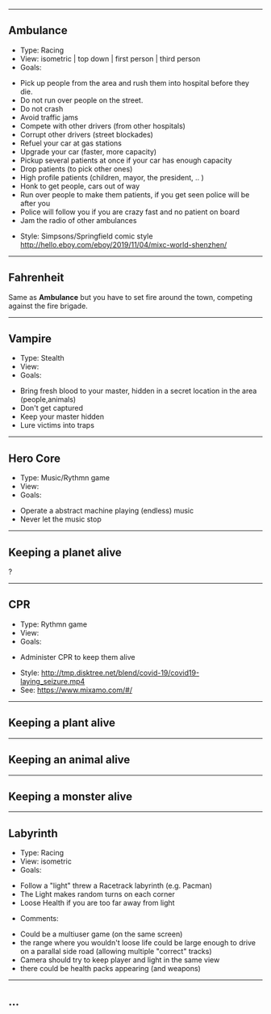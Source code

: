 
---

## Ambulance

* Type: Racing
* View: isometric | top down | first person | third person
* Goals:
 - Pick up people from the area and rush them into hospital before they die.
 - Do not run over people on the street.
 - Do not crash
 - Avoid traffic jams
 - Compete with other drivers (from other hospitals)
 - Corrupt other drivers (street blockades)
 - Refuel your car at gas stations
 - Upgrade your car (faster, more capacity)
 - Pickup several patients at once if your car has enough capacity
 - Drop patients (to pick other ones)
 - High profile patients (children, mayor, the president, .. )
 - Honk to get people, cars out of way
 - Run over people to make them patients, if you get seen police will be after you
 - Police will follow you if you are crazy fast and no patient on board
 - Jam the radio of other ambulances
* Style: Simpsons/Springfield comic style http://hello.eboy.com/eboy/2019/11/04/mixc-world-shenzhen/



---

## Fahrenheit

Same as **Ambulance** but you have to set fire around the town, competing against the fire brigade.

---

## Vampire

* Type: Stealth
* View: 
* Goals:
 - Bring fresh blood to your master, hidden in a secret location in the area (people,animals)
 - Don't get captured
 - Keep your master hidden
 - Lure victims into traps

---

## Hero Core

* Type: Music/Rythmn game
* View: 
* Goals:
 - Operate a abstract machine playing (endless) music
 - Never let the music stop

---

## Keeping a planet alive

?

---

## CPR

* Type: Rythmn game
* View: 
* Goals:
 - Administer CPR to keep them alive
* Style: http://tmp.disktree.net/blend/covid-19/covid19-laying_seizure.mp4
* See: https://www.mixamo.com/#/

---

## Keeping a plant alive

---

## Keeping an animal alive

---

## Keeping a monster alive

--- 

## Labyrinth

* Type: Racing
* View: isometric
* Goals:
 - Follow a "light" threw a Racetrack labyrinth (e.g. Pacman) 
 - The Light makes random turns on each corner
 - Loose Health if you are too far away from light
* Comments:
 - Could be a multiuser game (on the same screen) 
 - the range where you wouldn't loose life could be large enough to drive on a parallal side road (allowing multiple "correct" tracks)
 - Camera should try to keep player and light in the same view
 - there could be health packs appearing (and weapons)
 
  
---

## …
